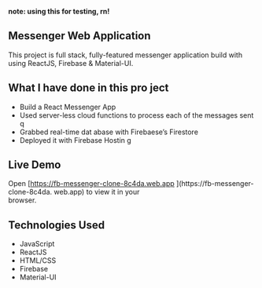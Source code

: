 **note: using this for testing, rn!**

## Messenger Web Application 

This project is full stack, fully-featured messenger application build with using ReactJS, Firebase & Material-UI.

                
## What I have done in this pro ject          
              
- Build a React Messenger App         
- Used server-less cloud functions to process each of the messages sent           q    
- Grabbed real-time dat abase        with Firebaese’s Firestore          
- Deployed it with Firebase Hostin    g                           
                                      
## Live Demo                                                                                                                                                                                      
Open [https://fb-messenger-clone-8c4da.web.app  ](https://fb-messenger-clone-8c4da. 
web.app) to view it in your     
browser.                                  
                        
## Technologies Used    
- JavaScript                                              
- ReactJS                       
- HTML/CSS
- Firebase
- Material-UI   


  
